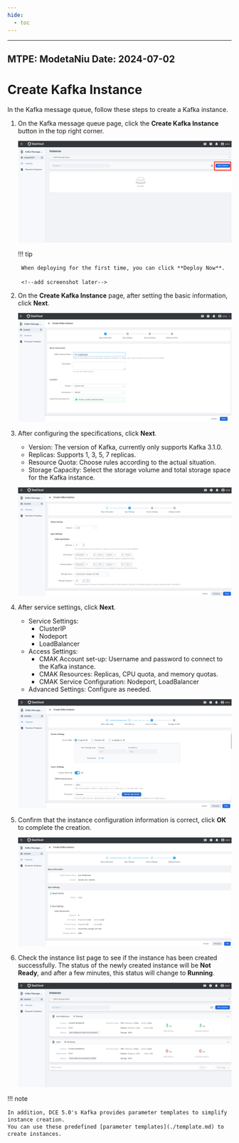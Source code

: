 ```yaml
---
hide:
  - toc
---
```


---
MTPE: ModetaNiu
Date: 2024-07-02
---

# Create Kafka Instance

In the Kafka message queue, follow these steps to create a Kafka instance.

1. On the Kafka message queue page, click the __Create Kafka Instance__ button in the top right corner.

    ![Create an instance](../images/instances01.png)

    !!! tip

        When deploying for the first time, you can click **Deploy Now**.

        <!--add screenshot later-->

2. On the __Create Kafka Instance__ page, after setting the basic information, click __Next__.

    ![Spec settings](../images/create02.png)

3. After configuring the specifications, click __Next__.

    - Version: The version of Kafka, currently only supports Kafka 3.1.0.
    - Replicas: Supports 1, 3, 5, 7 replicas.
    - Resource Quota: Choose rules according to the actual situation.
    - Storage Capacity: Select the storage volume and total storage space for the Kafka instance.

    ![Spec Settings](../images/create03.png)

4. After service settings, click __Next__.

    - Service Settings:
        - ClusterIP
        - Nodeport
        - LoadBalancer
    - Access Settings:
        - CMAK Account set-up: Username and password to connect to the Kafka instance.
        - CMAK Resources: Replicas, CPU quota, and memory quotas.
        - CMAK Service Configuration: Nodeport, LoadBalancer
    - Advanced Settings: Configure as needed.

    ![Service Settings](../images/create04.png)

5. Confirm that the instance configuration information is correct, click __OK__ to complete the creation.

    ![Settings Confirm](../images/create05.png)

6. Check the instance list page to see if the instance has been created successfully. The status of the 
   newly created instance will be __Not Ready__, and after a few minutes, this status will change to __Running__.

    ![Service Settings](../images/create06.png)

!!! note

    In addition, DCE 5.0's Kafka provides parameter templates to simplify instance creation.
    You can use these predefined [parameter templates](./template.md) to create instances.
